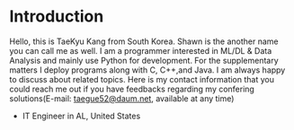 # Introduction
Hello, this is TaeKyu Kang from South Korea. Shawn is the another name you can call me as well.
I am a programmer interested in ML/DL & Data Analysis and mainly use Python for development. For the supplementary matters I deploy programs along with C, C++,and Java.
I am always happy to discuss about related topics. Here is my contact information that you could reach me out if you have feedbacks regarding my confering solutions(E-mail: taegue52@daum.net, available at any time)

* IT Engineer in AL, United States


<!---
Shawn-gitman/Shawn-gitman is a ✨ special ✨ repository because its `README.md` (this file) appears on your GitHub profile.
You can click the Preview link to take a look at your changes.
--->
